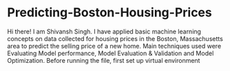 # Predicting-Boston-Housing-Prices
Hi there! I am Shivansh Singh. 
I have applied basic machine learning concepts on data collected for housing prices in the Boston, Massachusetts area to predict the selling price of a new home. 
Main techniques used were Evaluating Model performance, Model Evaluation & Validation and Model Optimization.
Before running the file, first set up virtual environment
